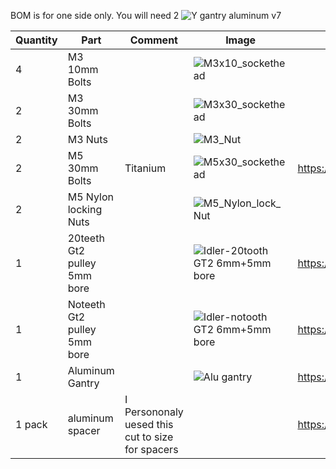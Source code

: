 BOM is for one side only. You will need 2
![Y gantry aluminum v7](https://user-images.githubusercontent.com/37383368/137658941-ec4aa107-41c0-4470-adfa-1b0e90ed75c5.gif)

| Quantity | Part                         | Comment              | Image  | Links  |
| ------ | ----                           | -------              | -----  | -----	|
| 4       | M3 10mm Bolts                |                      | ![M3x10_sockethead](https://user-images.githubusercontent.com/37383368/137555951-bb03f918-6a68-4438-8133-c0722c0724b8.png)	        | |
| 2       | M3 30mm Bolts                |                      | ![M3x30_sockethead](https://user-images.githubusercontent.com/37383368/137555991-525f57f0-da1a-4922-9bb3-4b5c6d637cf9.png)	        | |
| 2       | M3      Nuts                 |                      |	![M3_Nut](https://user-images.githubusercontent.com/37383368/137556074-d3ab0e36-4beb-4c0f-bf44-8c958c22835d.png)        | |
| 2       | M5 30mm Bolts                | Titanium             | ![M5x30_sockethead](https://user-images.githubusercontent.com/37383368/137568142-ad0c4a68-35b8-401d-95d4-b38016f7dc2f.png)  | https://s.click.aliexpress.com/e/_ABwfEB |
| 2       | M5 	  Nylon locking Nuts     |	                    | ![M5_Nylon_lock_Nut](https://user-images.githubusercontent.com/37383368/137568209-927231b1-e53c-4e20-9e5d-87a42bd3776d.png)       | |
| 1       | 20teeth Gt2 pulley 5mm bore  |                      |![Idler-20tooth GT2 6mm+5mm bore](https://user-images.githubusercontent.com/37383368/137568220-210812a1-030e-484e-b300-b46fc85ad540.png)	        | https://s.click.aliexpress.com/e/_ArdVmB |
| 1       | Noteeth Gt2 pulley 5mm bore  |                      |	 ![Idler-notooth GT2 6mm+5mm bore](https://user-images.githubusercontent.com/37383368/137568225-e9d932f8-454c-4998-83cd-08d55784b56d.png)       | https://s.click.aliexpress.com/e/_ArdVmB |
| 1       | Aluminum Gantry              |                      |	![Alu gantry](https://user-images.githubusercontent.com/37383368/137568268-bece867b-26bb-46b2-a193-4a470b58ea98.PNG)        | https://s.click.aliexpress.com/e/_9Ghgwj |
| 1 pack | aluminum spacer |    I Persononaly uesed this cut to size for spacers | |https://s.click.aliexpress.com/e/_ArFJHX |
